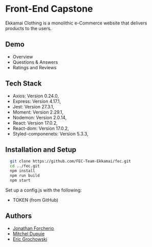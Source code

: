 
# Front-End Capstone

Ekkamai Clothing is a monolithic e-Commerce website that delivers products to the users.

## Demo

- Overview  
- Questions & Answers
- Ratings and Reviews


## Tech Stack

- Axios: Version 0.24.0,  
- Express: Version 4.17.1,  
- Jest: Version 27.3.1,  
- Moment: Version 2.29.1,  
- Nodemon: Version 2.0.14,  
- React: Version 17.0.2,  
- React-dom: Version 17.0.2,  
- Styled-componenets: Version 5.3.3,  
  





## Installation and Setup


```bash
  git clone https://github.com/FEC-Team-Ekkamai/fec.git
  cd ../fec.git
  npm install
  npm run build
  npm start
```

Set up a config.js with the following:  
  - TOKEN (from GitHub)
    
## Authors

- [Jonathan Forcherio](https://github.com/jlforcherio1)
- [Mitchel Dupuie](https://github.com/mtdupuie)
- [Eric Grochowski](https://github.com/egrochowski)

